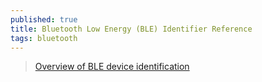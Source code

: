 ```yaml
---
published: true
title: Bluetooth Low Energy (BLE) Identifier Reference
tags: bluetooth
---
```

> [Overview of BLE device identification ](https://reelyactive.github.io/ble-identifier-reference.html)
